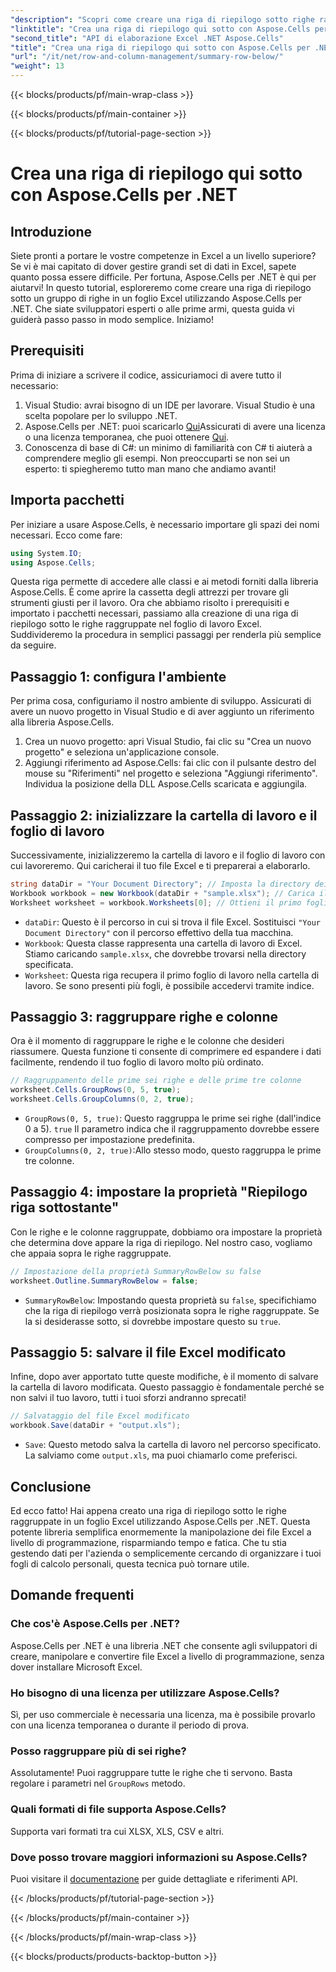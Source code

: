 ```yaml
---
"description": "Scopri come creare una riga di riepilogo sotto righe raggruppate in Excel utilizzando Aspose.Cells per .NET. Guida dettagliata inclusa."
"linktitle": "Crea una riga di riepilogo qui sotto con Aspose.Cells per .NET"
"second_title": "API di elaborazione Excel .NET Aspose.Cells"
"title": "Crea una riga di riepilogo qui sotto con Aspose.Cells per .NET"
"url": "/it/net/row-and-column-management/summary-row-below/"
"weight": 13
---
```


{{< blocks/products/pf/main-wrap-class >}}

{{< blocks/products/pf/main-container >}}

{{< blocks/products/pf/tutorial-page-section >}}

# Crea una riga di riepilogo qui sotto con Aspose.Cells per .NET

## Introduzione
Siete pronti a portare le vostre competenze in Excel a un livello superiore? Se vi è mai capitato di dover gestire grandi set di dati in Excel, sapete quanto possa essere difficile. Per fortuna, Aspose.Cells per .NET è qui per aiutarvi! In questo tutorial, esploreremo come creare una riga di riepilogo sotto un gruppo di righe in un foglio Excel utilizzando Aspose.Cells per .NET. Che siate sviluppatori esperti o alle prime armi, questa guida vi guiderà passo passo in modo semplice. Iniziamo!
## Prerequisiti
Prima di iniziare a scrivere il codice, assicuriamoci di avere tutto il necessario:
1. Visual Studio: avrai bisogno di un IDE per lavorare. Visual Studio è una scelta popolare per lo sviluppo .NET.
2. Aspose.Cells per .NET: puoi scaricarlo [Qui](https://releases.aspose.com/cells/net/)Assicurati di avere una licenza o una licenza temporanea, che puoi ottenere [Qui](https://purchase.aspose.com/temporary-license/).
3. Conoscenza di base di C#: un minimo di familiarità con C# ti aiuterà a comprendere meglio gli esempi. Non preoccuparti se non sei un esperto: ti spiegheremo tutto man mano che andiamo avanti!
## Importa pacchetti
Per iniziare a usare Aspose.Cells, è necessario importare gli spazi dei nomi necessari. Ecco come fare:
```csharp
using System.IO;
using Aspose.Cells;
```
Questa riga permette di accedere alle classi e ai metodi forniti dalla libreria Aspose.Cells. È come aprire la cassetta degli attrezzi per trovare gli strumenti giusti per il lavoro. 
Ora che abbiamo risolto i prerequisiti e importato i pacchetti necessari, passiamo alla creazione di una riga di riepilogo sotto le righe raggruppate nel foglio di lavoro Excel. Suddivideremo la procedura in semplici passaggi per renderla più semplice da seguire.
## Passaggio 1: configura l'ambiente
Per prima cosa, configuriamo il nostro ambiente di sviluppo. Assicurati di avere un nuovo progetto in Visual Studio e di aver aggiunto un riferimento alla libreria Aspose.Cells.
1. Crea un nuovo progetto: apri Visual Studio, fai clic su "Crea un nuovo progetto" e seleziona un'applicazione console.
2. Aggiungi riferimento ad Aspose.Cells: fai clic con il pulsante destro del mouse su "Riferimenti" nel progetto e seleziona "Aggiungi riferimento". Individua la posizione della DLL Aspose.Cells scaricata e aggiungila.
## Passaggio 2: inizializzare la cartella di lavoro e il foglio di lavoro
Successivamente, inizializzeremo la cartella di lavoro e il foglio di lavoro con cui lavoreremo. Qui caricherai il tuo file Excel e ti preparerai a elaborarlo.
```csharp
string dataDir = "Your Document Directory"; // Imposta la directory dei tuoi documenti
Workbook workbook = new Workbook(dataDir + "sample.xlsx"); // Carica il tuo file Excel
Worksheet worksheet = workbook.Worksheets[0]; // Ottieni il primo foglio di lavoro
```
- `dataDir`: Questo è il percorso in cui si trova il file Excel. Sostituisci `"Your Document Directory"` con il percorso effettivo della tua macchina.
- `Workbook`: Questa classe rappresenta una cartella di lavoro di Excel. Stiamo caricando `sample.xlsx`, che dovrebbe trovarsi nella directory specificata.
- `Worksheet`: Questa riga recupera il primo foglio di lavoro nella cartella di lavoro. Se sono presenti più fogli, è possibile accedervi tramite indice.
## Passaggio 3: raggruppare righe e colonne
Ora è il momento di raggruppare le righe e le colonne che desideri riassumere. Questa funzione ti consente di comprimere ed espandere i dati facilmente, rendendo il tuo foglio di lavoro molto più ordinato.
```csharp
// Raggruppamento delle prime sei righe e delle prime tre colonne
worksheet.Cells.GroupRows(0, 5, true);
worksheet.Cells.GroupColumns(0, 2, true);
```
- `GroupRows(0, 5, true)`: Questo raggruppa le prime sei righe (dall'indice 0 a 5). `true` Il parametro indica che il raggruppamento dovrebbe essere compresso per impostazione predefinita.
- `GroupColumns(0, 2, true)`:Allo stesso modo, questo raggruppa le prime tre colonne.
## Passaggio 4: impostare la proprietà "Riepilogo riga sottostante"
Con le righe e le colonne raggruppate, dobbiamo ora impostare la proprietà che determina dove appare la riga di riepilogo. Nel nostro caso, vogliamo che appaia sopra le righe raggruppate.
```csharp
// Impostazione della proprietà SummaryRowBelow su false
worksheet.Outline.SummaryRowBelow = false;
```
- `SummaryRowBelow`: Impostando questa proprietà su `false`, specifichiamo che la riga di riepilogo verrà posizionata sopra le righe raggruppate. Se la si desiderasse sotto, si dovrebbe impostare questo su `true`.
## Passaggio 5: salvare il file Excel modificato
Infine, dopo aver apportato tutte queste modifiche, è il momento di salvare la cartella di lavoro modificata. Questo passaggio è fondamentale perché se non salvi il tuo lavoro, tutti i tuoi sforzi andranno sprecati!
```csharp
// Salvataggio del file Excel modificato
workbook.Save(dataDir + "output.xls");
```
- `Save`: Questo metodo salva la cartella di lavoro nel percorso specificato. La salviamo come `output.xls`, ma puoi chiamarlo come preferisci.
## Conclusione
Ed ecco fatto! Hai appena creato una riga di riepilogo sotto le righe raggruppate in un foglio Excel utilizzando Aspose.Cells per .NET. Questa potente libreria semplifica enormemente la manipolazione dei file Excel a livello di programmazione, risparmiando tempo e fatica. Che tu stia gestendo dati per l'azienda o semplicemente cercando di organizzare i tuoi fogli di calcolo personali, questa tecnica può tornare utile.
## Domande frequenti
### Che cos'è Aspose.Cells per .NET?  
Aspose.Cells per .NET è una libreria .NET che consente agli sviluppatori di creare, manipolare e convertire file Excel a livello di programmazione, senza dover installare Microsoft Excel.
### Ho bisogno di una licenza per utilizzare Aspose.Cells?  
Sì, per uso commerciale è necessaria una licenza, ma è possibile provarlo con una licenza temporanea o durante il periodo di prova.
### Posso raggruppare più di sei righe?  
Assolutamente! Puoi raggruppare tutte le righe che ti servono. Basta regolare i parametri nel `GroupRows` metodo.
### Quali formati di file supporta Aspose.Cells?  
Supporta vari formati tra cui XLSX, XLS, CSV e altri.
### Dove posso trovare maggiori informazioni su Aspose.Cells?  
Puoi visitare il [documentazione](https://reference.aspose.com/cells/net/) per guide dettagliate e riferimenti API.


{{< /blocks/products/pf/tutorial-page-section >}}

{{< /blocks/products/pf/main-container >}}

{{< /blocks/products/pf/main-wrap-class >}}

{{< blocks/products/products-backtop-button >}}